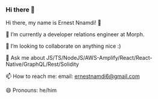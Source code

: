 
### Hi there 👋
Hi there, my name is Ernest Nnamdi! 👋


🌱 I’m currently a developer relations engineer at Morph.

👯 I’m looking to collaborate on anything nice :)

💬 Ask me about JS/TS/NodeJS/AWS-Amplify/React/React-Native/GraphQL/Rest/Solidity

📫 How to reach me: email: ernestnamdi6@gmail.com

😄 Pronouns: he/him

